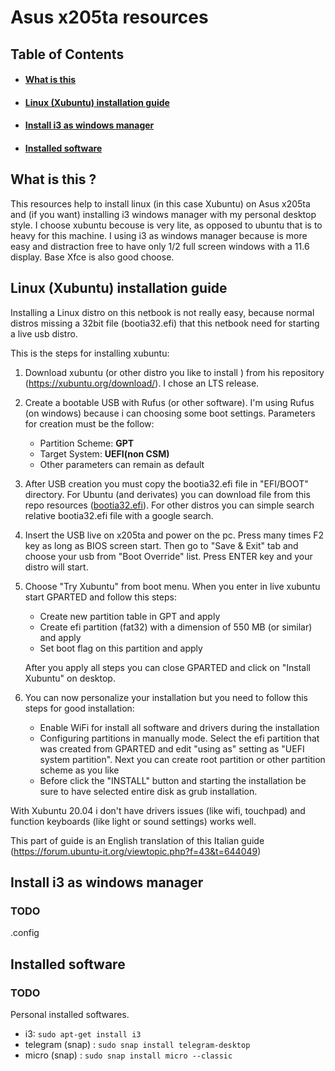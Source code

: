 # Asus x205ta resources



## Table of Contents



- #### [What is this](#wit)

- #### [Linux (Xubuntu) installation guide](#installxub)

- #### [Install i3 as windows manager](#installi3)

- #### [Installed software](#installsw)











## What is this ? <a name="wit"></a>



This resources help to install linux (in this case Xubuntu) on Asus x205ta and (if you want) installing i3 windows manager with my personal desktop style.
I choose xubuntu becouse is very lite, as opposed to ubuntu that is to heavy for this machine.
I using i3 as windows manager because is more easy and distraction free to have only 1/2 full screen windows with a 11.6 display.
Base Xfce is also good choose.








## Linux (Xubuntu) installation guide  <a name="installxub"></a>



Installing a Linux distro on this netbook is not really easy, because normal distros missing a 32bit file (bootia32.efi) that this netbook need for starting a live usb distro.

This is the steps for installing xubuntu:

1. Download xubuntu (or other distro you like to install ) from his  repository (https://xubuntu.org/download/). I chose an LTS release.

2. Create a bootable USB with Rufus (or other software). I'm using Rufus (on windows) because i can choosing some boot settings. Parameters for creation must be the follow:

   - Partition Scheme: **GPT**
   - Target System: **UEFI(non CSM)**
   - Other parameters can remain as default

3. After USB creation you must copy the bootia32.efi file in "EFI/BOOT" directory. For Ubuntu (and derivates) you can download file from this repo resources ([bootia32.efi](https://github.com/filirnd/x205ta/blob/master/resources/bootia32.efi)). 
   For other distros you can simple search relative bootia32.efi file with a google search.

4. Insert the USB live on x205ta and power on the pc. Press many times F2 key as long as BIOS screen start. Then go to "Save & Exit" tab and choose your usb from "Boot Override" list. Press ENTER key and your distro will start.

5. Choose "Try Xubuntu" from boot menu. When you enter in live xubuntu start GPARTED and follow this steps:

   - Create new partition table in GPT and apply
   - Create efi partition (fat32) with a dimension of 550 MB (or similar) and apply
   - Set boot flag on this partition and apply

   After you apply all steps you can close GPARTED and click on "Install Xubuntu" on desktop.

6. You can now personalize your installation but you need to follow this steps for good installation:

   - Enable WiFi for install all software and drivers during the installation
   - Configuring partitions in manually mode. Select the efi partition that was created from GPARTED and edit "using as" setting as "UEFI system partition".
     Next you can create root partition or other partition scheme as you like
   - Before click the "INSTALL" button and starting the installation be sure to have selected entire disk as grub installation.



With Xubuntu 20.04 i don't have drivers issues (like wifi, touchpad) and function keyboards (like light or sound settings) works well.



This part of guide is an English translation of this Italian guide (https://forum.ubuntu-it.org/viewtopic.php?f=43&t=644049)







## Install i3 as windows manager <a name="installi3"></a> 

### TODO

.config


## Installed software <a name="installsw"></a> 

### TODO

Personal installed softwares.

- i3: `sudo apt-get install i3`
- telegram (snap) : 
	`sudo snap install telegram-desktop`
- micro <file editor> (snap) : 
	`sudo snap install micro --classic`



